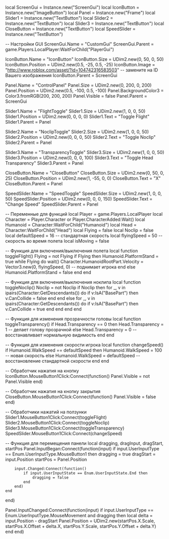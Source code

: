 local ScreenGui = Instance.new("ScreenGui")
local IconButton = Instance.new("ImageButton")
local Panel = Instance.new("Frame")
local Slider1 = Instance.new("TextButton")
local Slider2 = Instance.new("TextButton")
local Slider3 = Instance.new("TextButton")
local CloseButton = Instance.new("TextButton")
local SpeedSlider = Instance.new("TextButton")

-- Настройки GUI
ScreenGui.Name = "CustomGui"
ScreenGui.Parent = game.Players.LocalPlayer:WaitForChild("PlayerGui")

IconButton.Name = "IconButton"
IconButton.Size = UDim2.new(0, 50, 0, 50)
IconButton.Position = UDim2.new(0.5, -25, 0.5, -25)
IconButton.Image = "http://www.roblox.com/asset/?id=104742316583503" -- замените на ID Вашего изображения
IconButton.Parent = ScreenGui

Panel.Name = "ControlPanel"
Panel.Size = UDim2.new(0, 200, 0, 200)
Panel.Position = UDim2.new(0.5, -100, 0.5, -100)
Panel.BackgroundColor3 = Color3.fromRGB(200, 200, 200)
Panel.Visible = false
Panel.Parent = ScreenGui

Slider1.Name = "FlightToggle"
Slider1.Size = UDim2.new(1, 0, 0, 50)
Slider1.Position = UDim2.new(0, 0, 0, 0)
Slider1.Text = "Toggle Flight"
Slider1.Parent = Panel

Slider2.Name = "NoclipToggle"
Slider2.Size = UDim2.new(1, 0, 0, 50)
Slider2.Position = UDim2.new(0, 0, 0, 50)
Slider2.Text = "Toggle Noclip"
Slider2.Parent = Panel

Slider3.Name = "TransparencyToggle"
Slider3.Size = UDim2.new(1, 0, 0, 50)
Slider3.Position = UDim2.new(0, 0, 0, 100)
Slider3.Text = "Toggle Head Transparency"
Slider3.Parent = Panel

CloseButton.Name = "CloseButton"
CloseButton.Size = UDim2.new(0, 50, 0, 25)
CloseButton.Position = UDim2.new(1, -55, 0, 0)
CloseButton.Text = "X"
CloseButton.Parent = Panel

SpeedSlider.Name = "SpeedToggle"
SpeedSlider.Size = UDim2.new(1, 0, 0, 50)
SpeedSlider.Position = UDim2.new(0, 0, 0, 150)
SpeedSlider.Text = "Change Speed"
SpeedSlider.Parent = Panel

-- Переменные для функций
local Player = game.Players.LocalPlayer
local Character = Player.Character or Player.CharacterAdded:Wait()
local Humanoid = Character:WaitForChild("Humanoid")
local Head = Character:WaitForChild("Head")
local Flying = false
local Noclip = false
local defaultSpeed = 16 -- стандартная скорость
local flyingSpeed = 50 -- скорость во время полета
local isMoving = false

-- Функция для включения/выключения полета
local function toggleFlight()
    Flying = not Flying
    if Flying then
        Humanoid.PlatformStand = true
        while Flying do
            wait()
            Character.HumanoidRootPart.Velocity = Vector3.new(0, flyingSpeed, 0) -- поднимает игрока
        end
    else
        Humanoid.PlatformStand = false
    end
end

-- Функция для включения/выключения ноклипа
local function toggleNoclip()
    Noclip = not Noclip
    if Noclip then
        for _, v in ipairs(Character:GetDescendants()) do
            if v:IsA("BasePart") then
                v.CanCollide = false
            end
        end
    else
        for _, v in ipairs(Character:GetDescendants()) do
            if v:IsA("BasePart") then
                v.CanCollide = true
            end
        end
    end
end

-- Функция для изменения прозрачности головы
local function toggleTransparency()
    if Head.Transparency == 0 then
        Head.Transparency = 1 -- делает голову прозрачной
    else
        Head.Transparency = 0 -- восстанавливает нормальную видимость
    end
end

-- Функция для изменения скорости игрока
local function changeSpeed()
    if Humanoid.WalkSpeed == defaultSpeed then
        Humanoid.WalkSpeed = 100 -- новая скорость
    else
        Humanoid.WalkSpeed = defaultSpeed -- восстановление стандартной скорости
    end
end

-- Обработчик нажатия на кнопку
IconButton.MouseButton1Click:Connect(function()
    Panel.Visible = not Panel.Visible
end)

-- Обработчик нажатия на кнопку закрытия
CloseButton.MouseButton1Click:Connect(function()
    Panel.Visible = false
end)

-- Обработчики нажатий на ползунки
Slider1.MouseButton1Click:Connect(toggleFlight)
Slider2.MouseButton1Click:Connect(toggleNoclip)
Slider3.MouseButton1Click:Connect(toggleTransparency)
SpeedSlider.MouseButton1Click:Connect(changeSpeed)

-- Функция для перемещения панели
local dragging, dragInput, dragStart, startPos
Panel.InputBegan:Connect(function(input)
    if input.UserInputType == Enum.UserInputType.MouseButton1 then
        dragging = true
        dragStart = input.Position
        startPos = Panel.Position
        
        input.Changed:Connect(function()
            if input.UserInputState == Enum.UserInputState.End then
                dragging = false
            end
        end)
    end
end)

Panel.InputChanged:Connect(function(input)
    if input.UserInputType == Enum.UserInputType.MouseMovement and dragging then
        local delta = input.Position - dragStart
        Panel.Position = UDim2.new(startPos.X.Scale, startPos.X.Offset + delta.X, startPos.Y.Scale, startPos.Y.Offset + delta.Y)
    end
end)
